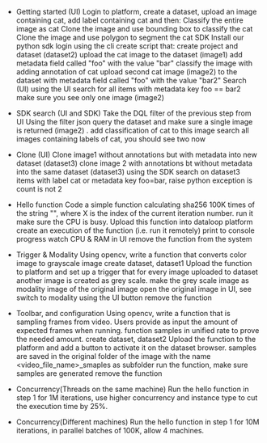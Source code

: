 * Getting started (UI) 
Login to platform, create a dataset, upload an image containing cat, add label containing cat and then: Classify the entire image as cat Clone the image and use bounding box to classify the cat Clone the image and use polygon to segment the cat SDK Install our python sdk login using the cli create script that: create project and dataset (dataset2) upload the cat image to the dataset (image1) add metadata field called "foo" with the value "bar" classify the image with adding annotation of cat
upload second cat image (image2) to the dataset with metadata field called "foo" with the value "bar2" Search (UI) using the UI search for all items with metadata key foo == bar2 make sure you see only one image (image2)

* SDK search (UI and SDK) 
Take the DQL filter of the previous step from UI Using the filter json query the dataset and make sure a single image is returned (image2) . add classification of cat to this image search all images containing labels of cat, you should see two now

* Clone (UI) 
Clone image1 without annotations but with metadata into new dataset (dataset3) clone image 2 with annotations bt without metadata into the same dataset (dataset3) using the SDK search on dataset3 items with label cat or metadata key foo=bar, raise python exception is count is not 2

* Hello function 
Code a simple function calculating sha256 100K times of the string "", where X is the index of the current iteration number. run it make sure the CPU is busy. Upload this function into dataloop platform create an execution of the function (i.e. run it remotely) print to console progress watch CPU & RAM in UI remove the function from the system

* Trigger & Modality 
Using opencv, write a function that converts color image to grayscale image create dataset, dataset1 Upload the function to platform and set up a trigger that for every image uploaded to dataset another image is created as grey scale. make the grey scale image as modality image of the original image open the original image in UI, see switch to modality using the UI button remove the function

* Toolbar, and configuration 
Using opencv, write a function that is sampling frames from video. Users provide as input the amount of expected frames when running. function samples in unified rate to prove the needed amount. create dataset, dataset2 Upload the function to the platform and add a button to activate it on the dataset browser. samples are saved in the original folder of the image with the name <video_file_name>_smaples as subfolder run the function, make sure samples are generated remove the function

* Concurrency(Threads on the same machine) 
Run the hello function in step 1 for 1M iterations, use higher concurrency and instance type to cut the execution time by 25%.

* Concurrency(Different machines) 
Run the hello function in step 1 for 10M iterations, in parallel batches of 100K, allow 4 machines.

